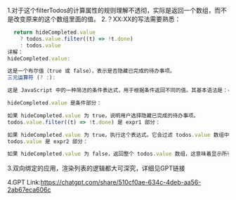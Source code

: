 1.对于这个filterTodos的计算属性的规则理解不透彻，实际是返回一个数组，而不是改变原来的这个数组里面的值。
2.？XX:XX的写法需要熟悉：
```JavaScript
  return hideCompleted.value
    ? todos.value.filter((t) => !t.done)
    : todos.value
详解：
hideCompleted.value:

这是一个布尔值（true 或 false），表示是否隐藏已完成的待办事项。
三元运算符 (? :):

这是 JavaScript 中的一种简洁的条件表达式，用于根据条件返回不同的值。其基本语法是：condition ? expr1 : expr2。当 condition 为 true 时，返回 expr1 的值；否则返回 expr2 的值。

hideCompleted.value 是条件部分：

如果 hideCompleted.value 为 true，说明用户选择隐藏已完成的待办事项。
todos.value.filter((t) => !t.done) 是 expr1 部分：

如果 hideCompleted.value 为 true，执行这个表达式。它会过滤 todos.value 数组中的每个元素，仅保留那些 done 属性为 false 的待办事项，也就是未完成的事项。
todos.value 是 expr2 部分：

如果 hideCompleted.value 为 false，返回整个 todos.value 数组，这意味着显示所有待办事项，不论是否已完成。
```
3.双向绑定的应用，渲染列表的逻辑都大可深究，详细见GPT链接

4.GPT Link:https://chatgpt.com/share/510cf0ae-634c-4deb-aa56-2ab67eca606c
